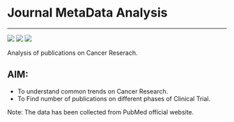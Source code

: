 # Journal MetaData Analysis

------

![](https://img.shields.io/badge/-Python-orange) ![](https://img.shields.io/badge/-Pandas-yellowgreen) ![](https://img.shields.io/badge/-NLTK-lightgrey)

Analysis of publications on Cancer Reserach.

AIM:
----
- To understand common trends on Cancer Research.
- To Find number of publications on different phases of Clinical Trial.


Note:
The data has been collected from PubMed official website.
